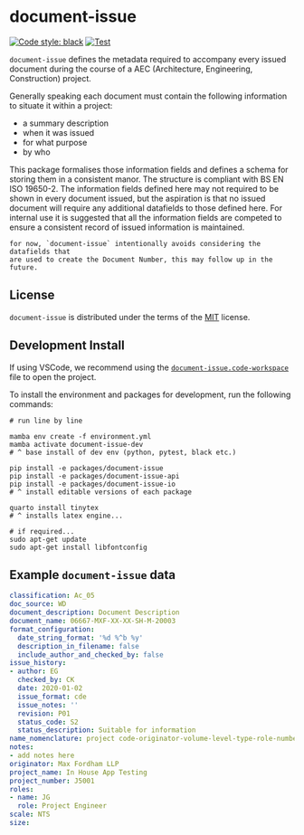 # document-issue

[![Code style: black](https://img.shields.io/badge/code%20style-black-000000.svg)](https://github.com/psf/black)
[![Test](https://github.com/maxfordham/document-issue/actions/workflows/test-python-package.yml/badge.svg)](https://github.com/maxfordham/document-issue/actions/workflows/test-python-package.yml)


`document-issue` defines the metadata required to accompany every issued document during the course of
a AEC (Architecture, Engineering, Construction) project.

Generally speaking each document must contain the following information to situate it within a project:

- a summary description
- when it was issued
- for what purpose
- by who

This package formalises those information fields and
defines a schema for storing them in a consistent manor. The structure is compliant
with BS EN ISO 19650-2. The information fields defined here may not required to be
shown in every document issued, but the aspiration is that no issued document
will require any additional datafields to those defined here. For internal use it
is suggested that all the information fields are competed to ensure a consistent
record of issued information is maintained.

```{Note}
for now, `document-issue` intentionally avoids considering the datafields that
are used to create the Document Number, this may follow up in the future.
```

## License

`document-issue` is distributed under the terms of the [MIT](https://spdx.org/licenses/MIT.html) license.


## Development Install

If using VSCode, we recommend using the [`document-issue.code-workspace`](./.vscode/document-issue.code-workspace) file to open the project.

To install the environment and packages for development, run the following commands:
```console
# run line by line

mamba env create -f environment.yml
mamba activate document-issue-dev
# ^ base install of dev env (python, pytest, black etc.)

pip install -e packages/document-issue 
pip install -e packages/document-issue-api 
pip install -e packages/document-issue-io 
# ^ install editable versions of each package

quarto install tinytex
# ^ installs latex engine...

# if required... 
sudo apt-get update
sudo apt-get install libfontconfig
```

## Example `document-issue` data

```yaml
classification: Ac_05
doc_source: WD
document_description: Document Description
document_name: 06667-MXF-XX-XX-SH-M-20003
format_configuration:
  date_string_format: '%d %^b %y'
  description_in_filename: false
  include_author_and_checked_by: false
issue_history:
- author: EG
  checked_by: CK
  date: 2020-01-02
  issue_format: cde
  issue_notes: ''
  revision: P01
  status_code: S2
  status_description: Suitable for information
name_nomenclature: project code-originator-volume-level-type-role-number
notes:
- add notes here
originator: Max Fordham LLP
project_name: In House App Testing
project_number: J5001
roles:
- name: JG
  role: Project Engineer
scale: NTS
size: 
```
